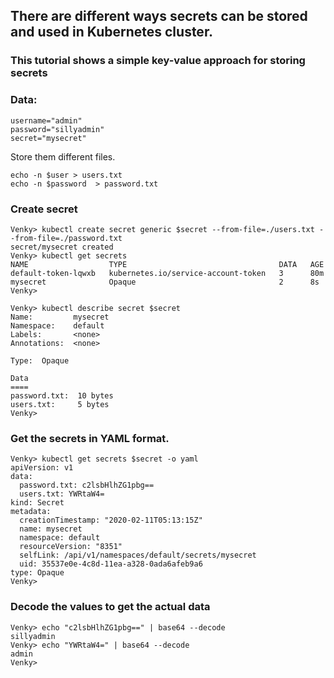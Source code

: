 ## There are different ways secrets can be stored and used in Kubernetes cluster.

### This tutorial shows a simple key-value approach for storing secrets

### Data:
```
username="admin"
password="sillyadmin"
secret="mysecret"
```

Store them different files.

```
echo -n $user > users.txt
echo -n $password  > password.txt
```

### Create secret

```
Venky> kubectl create secret generic $secret --from-file=./users.txt --from-file=./password.txt
secret/mysecret created
Venky> kubectl get secrets
NAME                  TYPE                                  DATA   AGE
default-token-lqwxb   kubernetes.io/service-account-token   3      80m
mysecret              Opaque                                2      8s
Venky>

Venky> kubectl describe secret $secret
Name:         mysecret
Namespace:    default
Labels:       <none>
Annotations:  <none>

Type:  Opaque

Data
====
password.txt:  10 bytes
users.txt:     5 bytes
Venky>
```
### Get the secrets in YAML format.

```
Venky> kubectl get secrets $secret -o yaml
apiVersion: v1
data:
  password.txt: c2lsbHlhZG1pbg==
  users.txt: YWRtaW4=
kind: Secret
metadata:
  creationTimestamp: "2020-02-11T05:13:15Z"
  name: mysecret
  namespace: default
  resourceVersion: "8351"
  selfLink: /api/v1/namespaces/default/secrets/mysecret
  uid: 35537e0e-4c8d-11ea-a328-0ada6afeb9a6
type: Opaque
Venky>
```

### Decode the values to get the actual data

```
Venky> echo "c2lsbHlhZG1pbg==" | base64 --decode
sillyadmin                                                                                                         
Venky> echo "YWRtaW4=" | base64 --decode
admin
Venky>

```



